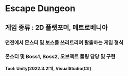# Escape Dungeon

## 게임 종류 : 2D 플랫포머, 메트로베니아


### 던전에서 몬스터 및 보스를 쓰러트리며 탈출하는 게임 형식

### 몬스터 및 Boss1, Boss2, 오브젝트 풀링 담당 및 구현

#### Tool: Unity(2022.3.2f1), VisualStudio(C#)
